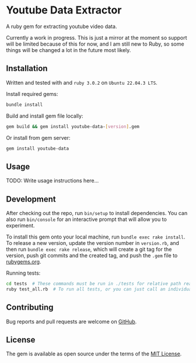 # Youtube Data Extractor

A ruby gem for extracting youtube video data.

Currently a work in progress. This is just a mirror at the moment so support will be limited because of this for now,
and I am still new to Ruby, so some things will be changed a lot in the future most likely.


## Installation

Written and tested with and `ruby 3.0.2` on `Ubuntu 22.04.3 LTS`.

Install required gems:

```bash
bundle install
```

Build and install gem file locally:

```bash
gem build && gem install youtube-data-[version].gem
```

Or install from gem server:

```bash
gem install youtube-data
```


## Usage

TODO: Write usage instructions here...


## Development

After checking out the repo, run `bin/setup` to install dependencies. You can also run `bin/console` for an interactive
prompt that will allow you to experiment.

To install this gem onto your local machine, run `bundle exec rake install`. To release a new version, update the
version number in `version.rb`, and then run `bundle exec rake release`, which will create a git tag for the version,
push git commits and the created tag, and push the `.gem` file to [rubygems.org](https://rubygems.org).

Running tests:

```bash
cd tests  # These commands must be run in ./tests for relative path reasons.
ruby test_all.rb  # To run all tests, or you can just call an individual test instead.
```


## Contributing

Bug reports and pull requests are welcome on [GitHub](https://github.com/boddz/youtube).


## License

The gem is available as open source under the terms of the [MIT License](https://opensource.org/licenses/MIT).
